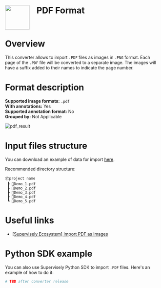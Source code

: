 <h1 align="left" style="border-bottom: 0"> <img align="left" src="https://github.com/supervisely-ecosystem/import-wizard-docs/assets/48913536/35d9e8eb-fd4b-4b25-96de-be8d8f191d46" width="80" style="padding-right: 20px;"> PDF Format </h1>

<br>

# Overview

This converter allows to import `.PDF` files as images in `.PNG` format.
Each page of the `.PDF` file will be converted to a separate image. The images will have a suffix added to their names to indicate the page number.

# Format description

**Supported image formats:** `.pdf`<br>
**With annotations:** Yes<br>
**Supported annotation format:** No<br>
**Grouped by:** Not Applicable<br>

![pdf_result](https://github.com/supervisely-ecosystem/import-wizard-docs/assets/48913536/488fec72-f2fe-4078-a4b3-3105a06e1b8a)

# Input files structure

You can download an example of data for import [here](https://github.com/supervisely-ecosystem/import-wizard-docs/files/14905329/Sample_PDF.zip).<br>

Recommended directory structure:

```text
📦project name
 ┣ 📜Demo_1.pdf
 ┣ 📜Demo_2.pdf
 ┣ 📜Demo_3.pdf
 ┣ 📜Demo_4.pdf
 ┗ 📜Demo_5.pdf
```

# Useful links
- [[Supervisely Ecosystem] Import PDF as Images](https://ecosystem.supervisely.com/apps/import-pdf-as-images)

# Python SDK example

You can also use Supervisely Python SDK to import `.PDF` files. Here's an example of how to do it:

```python
# TBD after converter release
```
